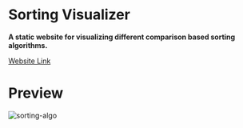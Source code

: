 # Sorting Visualizer

**A static website for visualizing different comparison based sorting algorithms.**

[Website Link](https://sortingalgos-visualizer.netlify.app/ "Sorting Visualizer")

# Preview
![sorting-algo](https://user-images.githubusercontent.com/58395862/178534196-6706c44f-8285-464b-9788-53572d7b8acd.png)
